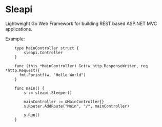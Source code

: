 Sleapi
======

Lightweight Go Web Framework for building REST based ASP.NET MVC applications.

Example:

		type MainController struct {
			sleapi.Controller
		}
		
		func (this *MainController) Get(w http.ResponseWriter, req *http.Request){
		  fmt.Fprintf(w, "Hello World")
		}
		
		func main() {
			s := sleapi.Sleeper()
		
			mainController := &MainController{}
			s.Router.AddRoute("Main", "/", mainController)
		
			s.Run()
		}

